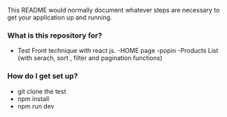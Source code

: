 
This README would normally document whatever steps are necessary to get your application up and running.

### What is this repository for? ###

* Test Front technique with react js.
    -HOME page
	-popin
	-Products List (with serach, sort , filter and pagination functions)

### How do I get set up? ###

* git clone the test
* npm install
* npm run dev